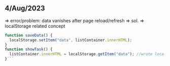 ## 4/Aug/2023

=> error/problem: data vanishes after page reload/refresh
=> sol. => localStorage related concept

````javascript
function saveData() {
  localStorage.setItem("data", listContainer.innerHTML);
}
function showTask() {
  listContainer.innerHTML = localStorage.getItem("data"); //wrote localContainer instead of listContainer (bcz just coping)
}```
````
